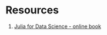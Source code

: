 # Resources

1. [Julia for Data Science - online book][JLDSC]


[JLDSC]: https://juliadatascience.io/
